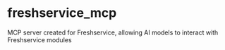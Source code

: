 # freshservice_mcp
MCP server created for Freshservice, allowing AI models to interact with Freshservice modules
